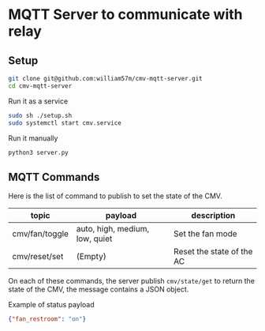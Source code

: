 # MQTT Server to communicate with relay

## Setup

```bash
git clone git@github.com:william57m/cmv-mqtt-server.git
cd cmv-mqtt-server
```

Run it as a service
```bash
sudo sh ./setup.sh
sudo systemctl start cmv.service
```

Run it manually
```bash
python3 server.py
```

## MQTT Commands

Here is the list of command to publish to set the state of the CMV.

| topic               | payload                        | description                |
|---------------------|--------------------------------|-----------------------------
| cmv/fan/toggle      | auto, high, medium, low, quiet | Set the fan mode           |
| cmv/reset/set       | (Empty)                        | Reset the state of the AC  |

On each of these commands, the server publish `cmv/state/get` to return the state of the CMV, the message contains a JSON object.

Example of status payload
```json
{"fan_restroom": "on"}
```
